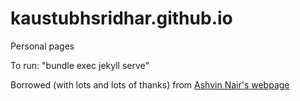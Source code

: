 kaustubhsridhar.github.io
=================

Personal pages

To run: "bundle exec jekyll serve"

Borrowed (with lots and lots of thanks) from [Ashvin Nair's webpage](https://ashvin.me/)
